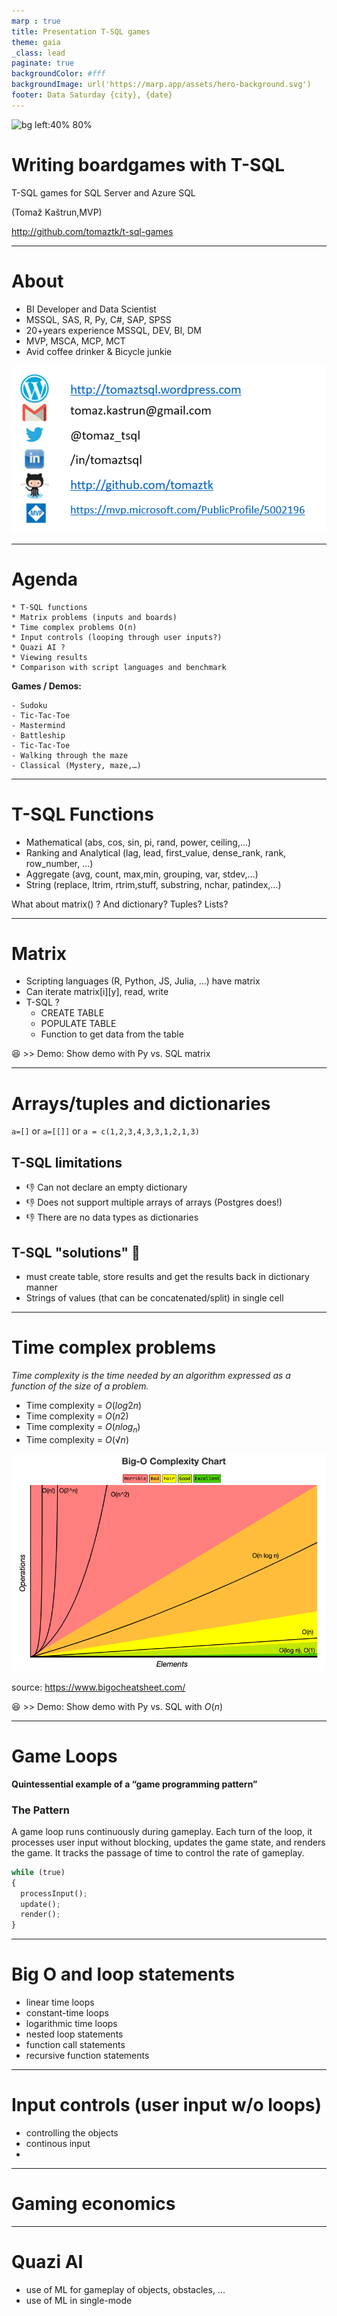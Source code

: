 ```yaml
---
marp : true
title: Presentation T-SQL games
theme: gaia
_class: lead
paginate: true
backgroundColor: #fff
backgroundImage: url('https://marp.app/assets/hero-background.svg')
footer: Data Saturday {city}, {date} 
---
```


![bg left:40% 80%](https://upload.wikimedia.org/wikipedia/de/8/8c/Microsoft_SQL_Server_Logo.svg)

# **Writing boardgames with T-SQL**

T-SQL games for SQL Server and Azure SQL

(Tomaž Kaštrun,MVP)

http://github.com/tomaztk/t-sql-games

---

# About

- BI Developer and Data Scientist
- MSSQL, SAS, R, Py, C#, SAP, SPSS
- 20+years experience MSSQL, DEV, BI, DM
- MVP, MSCA, MCP, MCT
- Avid coffee drinker & Bicycle junkie

![bg right:40% 80%](imgs/about1.png)

---
# Agenda

    * T-SQL functions
    * Matrix problems (inputs and boards)
    * Time complex problems O(n)
    * Input controls (looping through user inputs?)
    * Quazi AI ?
    * Viewing results
    * Comparison with script languages and benchmark

**Games / Demos:**
<style scoped>section { font-size: 30px; }</style>
    - Sudoku
    - Tic-Tac-Toe
    - Mastermind
    - Battleship
    - Tic-Tac-Toe
    - Walking through the maze
    - Classical (Mystery, maze,…)


---

# T-SQL Functions

- Mathematical (abs, cos, sin, pi, rand, power, ceiling,…)
- Ranking and Analytical (lag, lead, first_value, dense_rank, rank, row_number, …)
- Aggregate (avg, count, max,min, grouping, var, stdev,…)
- String (replace, ltrim, rtrim,stuff, substring, nchar, patindex,…)

What about matrix() ?
And dictionary? Tuples? Lists?

---

# Matrix

- Scripting languages (R, Python, JS, Julia, …) have matrix
- Can iterate matrix[i][y], read, write
- T-SQL ?
    * CREATE TABLE
    * POPULATE TABLE
    * Function to get data from the table

:satisfied: >> Demo:  Show demo with Py vs. SQL matrix

---
# Arrays/tuples and dictionaries

`a=[]` or `a=[[]]` or `a = c(1,2,3,4,3,3,1,2,1,3)`
<style scoped>section { font-size: 30px; }</style>

## T-SQL limitations
-  :-1: Can not declare an empty dictionary
- :-1: Does not support multiple arrays of arrays (Postgres does!)
- :-1: There are no data types as dictionaries

## T-SQL "solutions" :shrug:
- must create table, store results and get the results back in dictionary manner
- Strings of values (that can be concatenated/split) in single cell

---

# Time complex problems

*Time complexity is the time needed by an algorithm expressed as a function of the size of a problem.*


- Time complexity =  $O(log2n)$ 
- Time complexity =  $O(n2)$
- Time complexity = $O(nlog_n)$
- Time complexity = $O(√n)$

![bg right:40% 100%](imgs/bigO.png)

source: https://www.bigocheatsheet.com/

:satisfied: >> Demo:  Show demo with Py vs. SQL with $O(n)$

<style scoped>section { font-size: 30px; }</style>

---

# Game Loops

**Quintessential example of a “game programming pattern”**

### The Pattern
A game loop runs continuously during gameplay. Each turn of the loop, it processes user input without blocking, updates the game state, and renders the game. It tracks the passage of time to control the rate of gameplay.

<style scoped>section { font-size: 30px; }</style>

```Python
while (true)
{
  processInput();
  update();
  render();
}
```
----
# Big O and loop statements

- linear time loops
- constant-time loops
- logarithmic time loops
- nested loop statements
- function call statements
- recursive function statements
 


----
# Input controls (user input w/o loops)

- controlling the objects
- continous input
- 

---
# Gaming economics


---
# Quazi AI

- use of ML for gameplay of objects, obstacles, ...
- use of ML in single-mode 

